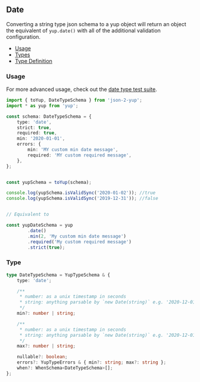 ## Date

Converting a string type json schema to a yup object will return an object the equivalent of `yup.date()` with all of the additional validation configuration.

- [Usage](#usage)
- [Types](../src/types/index.ts)
- [Type Definition](#type)


### Usage

For more advanced usage, check out the [date type test suite](../src/tests/types/date).

```typescript
import { toYup, DateTypeSchema } from 'json-2-yup';
import * as yup from 'yup';

const schema: DateTypeSchema = {
    type: 'date',
    strict: true,
    required: true,
    min: '2020-01-01',
    errors: {
        min: 'MY custom min date message',
        required: 'MY custom required message',
    },
};


const yupSchema = toYup(schema);

console.log(yupSchema.isValidSync('2020-01-02')); //true
console.log(yupSchema.isValidSync('2019-12-31')); //false


// Equivalent to

const yupDateSchema = yup
        .date()
        .min(2, 'My custom min date message')
        .required('My custom required message')
        .strict(true);
```

### Type

```typescript
type DateTypeSchema = YupTypeSchema & {
    type: 'date';

    /**
     * number: as a unix timestamp in seconds
     * string: anything parsable by `new Date(string)` e.g. '2020-12-01'
     */
    min?: number | string;

    /**
     * number: as a unix timestamp in seconds
     * string: anything parsable by `new Date(string)` e.g. '2020-12-01'
     */
    max?: number | string;

    nullable?: boolean;
    errors?: YupTypeErrors & { min?: string; max?: string };
    when?: WhenSchema<DateTypeSchema>[];
};
```